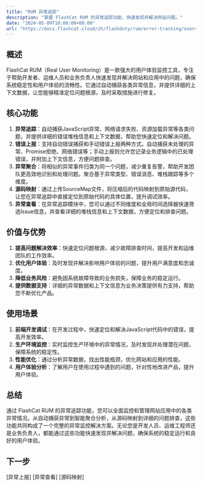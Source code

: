 ```yaml
---
title: "RUM 异常追踪"
description: "掌握 FlashCat RUM 的异常追踪功能，快速发现并解决网站问题。"
date: "2024-05-09T10:00:00+08:00"
url: "https://docs.flashcat.cloud/zh/flashduty/rum/error-tracking/overview"
---
```


## 概述

FlashCat RUM（Real User Monitoring）是一款强大的用户体验监控工具，专注于帮助开发者、运维人员和业务负责人快速发现并解决网站和应用中的问题，确保系统稳定性和用户体验的流畅性。它通过自动捕获各类异常信息，并提供详细的上下文数据，让您能够精准定位问题根源，及时采取措施进行修复。

## 核心功能
1. **异常追踪**：自动捕获JavaScript异常、网络请求失败、资源加载异常等各类问题，并提供详细的错误堆栈信息和上下文数据，帮助您快速定位和解决问题。
2. **错误上报**：支持自动错误捕获和手动错误上报两种方式。自动捕获未处理的异常、Promise拒绝、网络错误等；手动上报则允许您记录业务逻辑中的已处理错误，并附加上下文信息，方便问题排查。
3. **异常聚合**：将相似的异常事件归类为同一个问题，减少重复告警，帮助开发团队更高效地识别和处理问题。聚合基于异常类型、错误消息、堆栈跟踪等多个维度。
4. **源码映射**：通过上传SourceMap文件，将压缩后的代码映射到原始源代码，让您在异常追踪中直接定位到原始代码的具体位置，提升调试效率。
5. **异常查看**：在异常追踪模块中，您可以通过不同维度和全局时间选择器快速筛选Issue信息，并查看详细的堆栈信息和上下文数据，方便定位和排查问题。
## 价值与优势
1. **提高问题解决效率**：快速定位问题根源，减少故障排查时间，提高开发和运维团队的工作效率。
2. **优化用户体验**：及时发现并解决影响用户体验的问题，提升用户满意度和忠诚度。
3. **降低业务风险**：避免因系统故障导致的业务损失，保障业务的稳定运行。
4. **提供数据支持**：详细的异常数据和上下文信息为业务决策提供有力支持，帮助您不断优化产品。
## 使用场景
1. **前端开发调试**：在开发过程中，快速定位和解决JavaScript代码中的错误，提高开发效率。
2. **生产环境监控**：实时监控生产环境中的异常情况，及时发现并处理潜在问题，保障系统的稳定性。
3. **性能优化**：通过分析异常数据，找出性能瓶颈，优化网站和应用的性能。
4. **用户体验分析**：了解用户在使用过程中遇到的问题，针对性地改进产品，提升用户体验。

## 总结
通过 FlashCat RUM 的异常追踪功能，您可以全面监控和管理网站应用中的各类异常情况。从自动捕获异常到智能聚合分析，从源码映射到详细的问题排查，这些功能共同构成了一个完整的异常监控解决方案。无论您是开发人员、运维工程师还是业务负责人，都能通过这些功能快速发现并解决问题，确保系统的稳定运行和良好的用户体验。


## 下一步
[异常上报]
[异常查看]
[源码映射]

